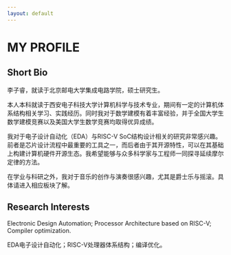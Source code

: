 ```yaml
---
layout: default
---
```


# MY PROFILE

## Short Bio

<!-- <img align="left" width="270" height="334" src="./assets/images/ZhaoKang.png"/> -->

李子睿，就读于北京邮电大学集成电路学院，硕士研究生。

本人本科就读于西安电子科技大学计算机科学与技术专业，期间有一定的计算机体系结构相关学习、实践经历。同时我对于数学建模有着丰富经验，并于全国大学生数学建模竞赛以及美国大学生数学竞赛均取得优异成绩。

我对于电子设计自动化（EDA）与RISC-V SoC结构设计相关的研究非常感兴趣。前者是芯片设计流程中最重要的工具之一，而后者由于其开源特性，可以在其基础上构建计算机硬件开源生态。我希望能够与众多科学家与工程师一同探寻延续摩尔定律的方法。

在学业与科研之外，我对于音乐的创作与演奏很感兴趣，尤其是爵士乐与摇滚。具体请进入相应板块了解。

## Research Interests
Electronic Design Automation; Processor Architecture based on RISC-V; Compiler optimization.

EDA电子设计自动化；RISC-V处理器体系结构；编译优化。

